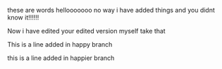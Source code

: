 these are words hellooooooo no way i have added things and you didnt know it!!!!!!


Now i have edited your edited version myself take that


This is a line added in happy branch

this is a line added in happier branch

